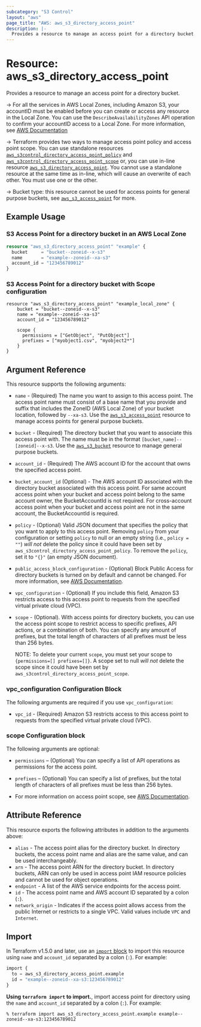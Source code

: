 ```yaml
---
subcategory: "S3 Control"
layout: "aws"
page_title: "AWS: aws_s3_directory_access_point"
description: |-
  Provides a resource to manage an access point for a directory bucket.
---
```

# Resource: aws_s3_directory_access_point

Provides a resource to manage an access point for a directory bucket.

-> For all the services in AWS Local Zones, including Amazon S3, your accountID must be enabled before you can create or access any resource in the Local Zone. You can use the `DescribeAvailabilityZones` API operation to confirm your accountID access to a Local Zone. For more information, see [AWS Documentation](https://docs.aws.amazon.com/AmazonS3/latest/userguide/opt-in-directory-bucket-lz.html)

-> Terraform provides two ways to manage access point policy and access point scope. You can use standalone resources [`aws_s3control_directory_access_point_policy`](aws_s3control_directory_access_point_policy.html) and  [`aws_s3control_directory_access_point_scope`](aws_s3control_directory_access_point_scope.html) or, you can use in-line resource [`aws_s3_directory_access_point`](aws_s3_directory_access_point.html). You cannot use a standalone resource at the same time as in-line, which will cause an overwrite of each other. You must use one or the other.

-> Bucket type: this resource cannot be used for access points for general purpose buckets, see [`aws_s3_access_point`](s3_access_point.html) for more.

## Example Usage

### S3 Access Point for a directory bucket in an AWS Local Zone

```terraform
resource "aws_s3_directory_access_point" "example" {
  bucket     = "bucket--zoneid--x-s3"
  name       = "example--zoneid--xa-s3"
  account_id = "123456789012"
}
```

### S3 Access Point for a directory bucket with Scope configuration

```
resource "aws_s3_directory_access_point" "example_local_zone" {
    bucket = "bucket--zoneid--x-s3"
    name = "example--zoneid--xa-s3"
    account_id = "123456789012"
    
    scope {
      permissions = ["GetObject", "PutObject"]
      prefixes = ["myobject1.csv", "myobject2*"]
    }
}
```

## Argument Reference

This resource supports the following arguments:

* `name` - (Required) The name you want to assign to this access point. The access point name must consist of a base name that you provide and suffix that includes the ZoneID (AWS Local Zone) of your bucket location, followed by `--xa-s3`. Use the [`aws_s3_access_point`](s3_access_point.html) resource to manage access points for general purpose buckets.

* `bucket` - (Required) The directory bucket that you want to associate this access point with. The name must be in the format `[bucket_name]--[zoneid]--x-s3`. Use the [`aws_s3_bucket`](s3_bucket.html) resource to manage general purpose buckets.

* `account_id` - (Required) The AWS account ID for the account that owns the specified access point.

* `bucket_account_id` (Optional) - The AWS account ID associated with the directory bucket associated with this access point. For same account access point when your bucket and access point belong to the same account owner, the BucketAccountId is not required. For cross-account access point when your bucket and access point are not in the same account, the BucketAccountId is required.

* `policy` - (Optional) Valid JSON document that specifies the policy that you want to apply to this access point. Removing `policy` from your configuration or setting `policy` to null or an empty string (i.e., `policy = ""`) _will not_ delete the policy since it could have been set by `aws_s3control_directory_access_point_policy`. To remove the `policy`, set it to `"{}"` (an empty JSON document).

* `public_access_block_configuration` - (Optional) Block Public Access for directory buckets is turned on by  default and cannot be changed. For more information, see [AWS Documentation](https://docs.aws.amazon.com/AmazonS3/latest/userguide/access-control-block-public-access.html).

* `vpc_configuration` - (Optional) If you include this field, Amazon S3 restricts access to this access point to requests from the specified virtual private cloud (VPC).

* `scope` - (Optional). With access points for directory buckets, you can use the access point scope to restrict access to specific prefixes, API actions, or a combination of both. You can specify any amount of prefixes, but the total length of characters of all prefixes must be less than 256 bytes.

    NOTE: To delete your current `scope`, you must set your scope to `{permissions=[] prefixes=[]}`. A scope set to null _will not_ delete the scope since it could have been set by `aws_s3control_directory_access_point_scope`.

### vpc_configuration Configuration Block

The following arguments are required if you use `vpc_configuration`:

* `vpc_id` - (Required) Amazon S3 restricts access to this access point to requests from the specified virtual private cloud (VPC).

### scope Configuration block

The following arguments are optional:

* `permissions` – (Optional) You can specify a list of API operations as permissions for the access point.

* `prefixes` – (Optional) You can specify a list of prefixes, but the total length of characters of all prefixes must be less than 256 bytes.

* For more information on access point scope, see [AWS Documentation](https://docs.aws.amazon.com/AmazonS3/latest/userguide/access-points-directory-buckets-manage-scope.html).

## Attribute Reference

This resource exports the following attributes in addition to the arguments above:

* `alias` - The access point alias for the directory bucket. In directory buckets, the access point name and alias are the same value, and can be used interchangeably.
* `arn` - The access point ARN for the directory bucket. In directory buckets, ARN can only be used in access point IAM resource policies and cannot be used for object operations.
* `endpoint` - A list of the AWS service endpoints for the access point.
* `id` - The access point name and AWS account ID separated by a colon (`:`).
* `network_origin` - Indicates if the access point allows access from the public Internet or restricts to a single VPC. Valid values include `VPC` and `Internet`.

## Import

In Terraform v1.5.0 and later, use an [`import` block](https://developer.hashicorp.com/terraform/language/import) to import this resource using `name` and `account_id` separated by a colon (`:`). For example:

```terraform
import {
  to = aws_s3_directory_access_point.example
  id = "example--zoneid--xa-s3:123456789012"
}
```

**Using `terraform import` to import.**, import access point for directory using the `name` and `account_id` separated by a colon (`:`). For example:

```console
% terraform import aws_s3_directory_access_point.example example--zoneid--xa-s3:123456789012
```
